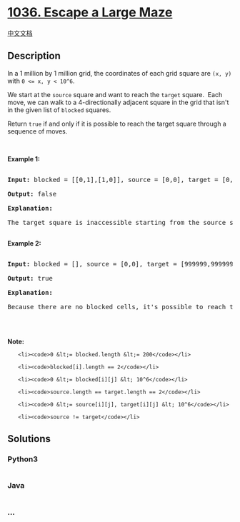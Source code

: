 # [1036. Escape a Large Maze](https://leetcode.com/problems/escape-a-large-maze)

[中文文档](/solution/1000-1099/1036.Escape%20a%20Large%20Maze/README.md)

## Description

<p>In a 1 million by 1 million grid, the coordinates of each grid square are <code>(x, y)</code> with <code>0 &lt;= x, y &lt; 10^6</code>.</p>

<p>We start at the <code>source</code> square and want to reach the <code>target</code> square.&nbsp; Each move, we can walk to a 4-directionally adjacent square in the grid that isn&#39;t in the given list of <code>blocked</code> squares.</p>

<p>Return <code>true</code> if and only if it is possible to reach the target square through a sequence of moves.</p>

<p>&nbsp;</p>

<p><strong>Example 1:</strong></p>

<pre>

<strong>Input: </strong>blocked = <span id="example-input-1-1">[[0,1],[1,0]]</span>, source = <span id="example-input-1-2">[0,0]</span>, target = <span id="example-input-1-3">[0,2]</span>

<strong>Output: </strong><span id="example-output-1">false</span>

<strong>Explanation: </strong>

The target square is inaccessible starting from the source square, because we can&#39;t walk outside the grid.

</pre>

<p><strong>Example 2:</strong></p>

<pre>

<strong>Input: </strong>blocked = <span id="example-input-2-1">[]</span>, source = <span id="example-input-2-2">[0,0]</span>, target = <span id="example-input-2-3">[999999,999999]</span>

<strong>Output: </strong><span id="example-output-2">true</span>

<strong>Explanation: </strong>

Because there are no blocked cells, it&#39;s possible to reach the target square.

</pre>

<p>&nbsp;</p>

<p><strong>Note:</strong></p>

<ol>

    <li><code>0 &lt;= blocked.length &lt;= 200</code></li>

    <li><code>blocked[i].length == 2</code></li>

    <li><code>0 &lt;= blocked[i][j] &lt; 10^6</code></li>

    <li><code>source.length == target.length == 2</code></li>

    <li><code>0 &lt;= source[i][j], target[i][j] &lt; 10^6</code></li>

    <li><code>source != target</code></li>

</ol>

## Solutions

<!-- tabs:start -->

### **Python3**

```python

```

### **Java**

```java

```

### **...**

```

```

<!-- tabs:end -->
